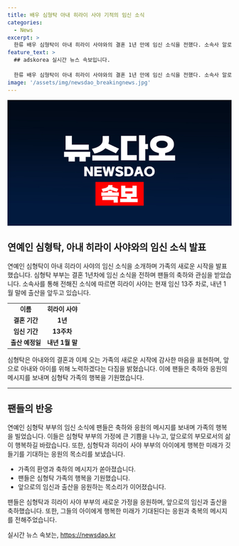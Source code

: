 ```yaml
---
title: 배우 심형탁 아내 히라이 사야 기적의 임신 소식
categories:
  - News
excerpt: >
  한류 배우 심형탁이 아내 히라이 사야와의 결혼 1년 만에 임신 소식을 전했다. 소속사 알로말로 휴메인 엔터테인먼트는 부부가 부모가 된다고 밝혔는데, 히라이 사야는 현재 임신 13주 차로 내년 1월 말 출산 예정이다. 심형탁은 아내 사야와 결혼에 골인하는 과정도 기적 같은 순간의 연속이라며 2세라는 결실을 맺게 돼 너무나 감격스럽고 뭉클한 마음이라고 전했다. 이 소식에 팬들은 축하와 기쁨의 반응을 보이고 있다.
feature_text: >
  ## adskorea 실시간 뉴스 속보입니다.

  한류 배우 심형탁이 아내 히라이 사야와의 결혼 1년 만에 임신 소식을 전했다. 소속사 알로말로 휴메인 엔터테인먼트는 부부가 부모가 된다고 밝혔는데, 히라이 사야는 현재 임신 13주 차로 내년 1월 말 출산 예정이다. 심형탁은 아내 사야와 결혼에 골인하는 과정도 기적 같은 순간의 연속이라며 2세라는 결실을 맺게 돼 너무나 감격스럽고 뭉클한 마음이라고 전했다. 이 소식에 팬들은 축하와 기쁨의 반응을 보이고 있다.
image: '/assets/img/newsdao_breakingnews.jpg'
---
```


<p><img src="/assets/img/newsdao_breakingnews.jpg" alt="adskorea 속보" /></p>

<h2 data-ke-size="size26">연예인 심형탁, 아내 히라이 사야와의 임신 소식 발표</h2>

<p data-ke-size="size16">연예인 심형탁이 아내 히라이 사야의 임신 소식을 소개하며 가족의 새로운 시작을 발표했습니다. 심형탁 부부는 결혼 1년차에 임신 소식을 전하며 팬들의 축하와 관심을 받았습니다. 소속사를 통해 전해진 소식에 따르면 히라이 사야는 현재 임신 13주 차로, 내년 1월 말에 출산을 앞두고 있습니다.</p>

<table>
  <tr>
    <td style="text-align: center; height: 17px;"><b>이름</b></td>
    <td style="text-align: center; height: 17px;"><b>히라이 사야</b></td>
  </tr>
  <tr>
    <td style="text-align: center; height: 17px;"><b>결혼 기간</b></td>
    <td style="text-align: center; height: 17px;"><b>1년</b></td>
  </tr>
  <tr>
    <td style="text-align: center; height: 17px;"><b>임신 기간</b></td>
    <td style="text-align: center; height: 17px;"><b>13주차</b></td>
  </tr>
  <tr>
    <td style="text-align: center; height: 17px;"><b>출산 예정일</b></td>
    <td style="text-align: center; height: 17px;"><b>내년 1월 말</b></td>
  </tr>
</table>

<p data-ke-size="size16">심형탁은 아내와의 결혼과 이제 오는 가족의 새로운 시작에 감사한 마음을 표현하며, 앞으로 아내와 아이를 위해 노력하겠다는 다짐을 밝혔습니다. 이에 팬들은 축하와 응원의 메시지를 보내며 심형탁 가족의 행복을 기원했습니다.</p>

<hr>

<h2 data-ke-size="size26">팬들의 반응</h2>

<p data-ke-size="size16">연예인 심형탁 부부의 임신 소식에 팬들은 축하와 응원의 메시지를 보내며 가족의 행복을 빌었습니다. 이들은 심형탁 부부의 가정에 큰 기쁨을 나누고, 앞으로의 부모로서의 삶이 행복하길 바랐습니다. 또한, 심형탁과 히라이 사야 부부의 아이에게 행복한 미래가 깃들기를 기대하는 응원의 목소리를 보냈습니다.</p>

<ul>
  <li>가족의 환영과 축하의 메시지가 쏟아졌습니다.</li>
  <li>팬들은 심형탁 가족의 행복을 기원했습니다.</li>
  <li>앞으로의 임신과 출산을 응원하는 목소리가 이어졌습니다.</li>
</ul>

<p data-ke-size="size16">팬들은 심형탁과 히라이 사야 부부의 새로운 가정을 응원하며, 앞으로의 임신과 출산을 축하했습니다. 또한, 그들의 아이에게 행복한 미래가 기대된다는 응원과 축복의 메시지를 전해주었습니다.</p>
실시간 뉴스 속보는, <a href="https://newsdao.kr" rel="dofollow">https://newsdao.kr</a>


